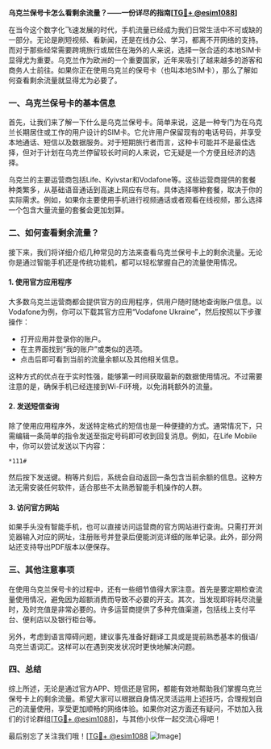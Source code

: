 **乌克兰保号卡怎么看剩余流量？——一份详尽的指南[[TG💪+ @esim1088](https://t.me/s/esim1088)]**

在当今这个数字化飞速发展的时代，手机流量已经成为我们日常生活中不可或缺的一部分。无论是刷短视频、看新闻，还是在线办公、学习，都离不开网络的支持。而对于那些经常需要跨境旅行或居住在海外的人来说，选择一张合适的本地SIM卡显得尤为重要。乌克兰作为欧洲的一个重要国家，近年来吸引了越来越多的游客和商务人士前往。如果你正在使用乌克兰的保号卡（也叫本地SIM卡），那么了解如何查看剩余流量就显得尤为必要了。

### 一、乌克兰保号卡的基本信息

首先，让我们来了解一下什么是乌克兰保号卡。简单来说，这是一种专门为在乌克兰长期居住或工作的用户设计的SIM卡。它允许用户保留现有的电话号码，并享受本地通话、短信以及数据服务。对于短期旅行者而言，这种卡可能并不是最佳选择，但对于计划在乌克兰停留较长时间的人来说，它无疑是一个方便且经济的选择。

乌克兰的主要运营商包括Life、Kyivstar和Vodafone等。这些运营商提供的套餐种类繁多，从基础语音通话到高速上网应有尽有。具体选择哪种套餐，取决于你的实际需求。例如，如果你主要使用手机进行视频通话或者观看在线视频，那么选择一个包含大量流量的套餐会更加划算。

### 二、如何查看剩余流量？

接下来，我们将详细介绍几种常见的方法来查看乌克兰保号卡上的剩余流量。无论你是通过智能手机还是传统功能机，都可以轻松掌握自己的流量使用情况。

#### 1. 使用官方应用程序

大多数乌克兰运营商都会提供官方的应用程序，供用户随时随地查询账户信息。以Vodafone为例，你可以下载其官方应用“Vodafone Ukraine”，然后按照以下步骤操作：

- 打开应用并登录你的账户。
- 在主界面找到“我的账户”或类似的选项。
- 点击后即可看到当前的流量余额以及其他相关信息。

这种方式的优点在于实时性强，能够第一时间获取最新的数据使用情况。不过需要注意的是，确保手机已经连接到Wi-Fi环境，以免消耗额外的流量。

#### 2. 发送短信查询

除了使用应用程序外，发送特定格式的短信也是一种便捷的方式。通常情况下，只需编辑一条简单的指令发送至指定号码即可收到回复消息。例如，在Life Mobile中，你可以尝试发送以下内容：

```
*111#
```

然后按下发送键。稍等片刻后，系统会自动返回一条包含当前余额的信息。这种方法无需安装任何软件，适合那些不太熟悉智能手机操作的人群。

#### 3. 访问官方网站

如果手头没有智能手机，也可以直接访问运营商的官方网站进行查询。只需打开浏览器输入对应的网址，注册账号并登录后便能浏览详细的账单记录。此外，部分网站还支持导出PDF版本以便保存。

### 三、其他注意事项

在使用乌克兰保号卡的过程中，还有一些细节值得大家注意。首先是要定期检查流量使用情况，避免因为超额消费而导致不必要的开支。其次，当发现即将耗尽流量时，及时充值是非常必要的。许多运营商提供了多种充值渠道，包括线上支付平台、便利店以及银行柜台等。

另外，考虑到语言障碍问题，建议事先准备好翻译工具或是提前熟悉基本的俄语/乌克兰语词汇。这样可以在遇到突发状况时更快地解决问题。

### 四、总结

综上所述，无论是通过官方APP、短信还是官网，都能有效地帮助我们掌握乌克兰保号卡上的剩余流量。希望大家可以根据自身情况灵活运用上述技巧，合理规划自己的流量使用，享受更加顺畅的网络体验。如果你对这方面还有疑问，不妨加入我们的讨论群组[[TG💪+ @esim1088](https://t.me/s/esim1088)]，与其他小伙伴一起交流心得吧！

最后别忘了关注我们哦！[[TG💪+ @esim1088](https://t.me/s/esim1088) ![Image](https://i.postimg.cc/4NQfJmqS/Snipaste-2025-05-13-00-14-12.png)]